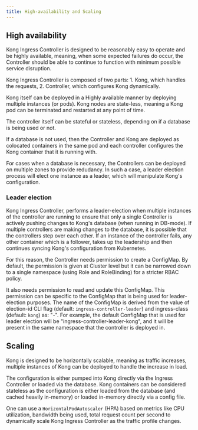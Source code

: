 ```yaml
---
title: High-availability and Scaling
---
```


## High availability

Kong Ingress Controller is designed to be reasonably easy to operate and
be highly available, meaning, when some expected failures do occur, the
Controller should be able to continue to function with minimum possible
service disruption.

Kong Ingress Controller is composed of two parts: 1. Kong, which handles
the requests, 2. Controller, which configures Kong dynamically.

Kong itself can be deployed in a Highly available manner by deploying
multiple instances (or pods). Kong nodes are state-less, meaning a Kong pod
can be terminated and restarted at any point of time.

The controller itself can be stateful or stateless, depending on if a database
is being used or not.

If a database is not used, then the Controller and Kong are deployed as
colocated containers in the same pod and each controller configures the Kong
container that it is running with.

For cases when a database is necessary, the Controllers can be deployed
on multiple zones to provide redudancy. In such a case, a leader election
process will elect one instance as a leader, which will manipulate Kong's
configuration.

### Leader election

Kong Ingress Controller, performs a leader-election when multiple
instances of the controller are running to ensure that only a single Controller
is actively pushing changes to Kong's database (when running in DB-mode).
If multiple controllers are making changes to the database, it is possible that
the controllers step over each other.
If an instance of the controller fails, any other container which is a follower,
takes up the leadership and then continues syncing Kong's configuration from
Kubernetes.

For this reason, the Controller needs permission to create a ConfigMap.
By default, the permission is given at Cluster level but it can be narrowed
down to a single namespace (using Role and RoleBinding) for a stricter RBAC
policy.

It also needs permission to read and update this ConfigMap.
This permission can be specific to the ConfigMap that is being used
for leader-election purposes.
The name of the ConfigMap is derived from the value of election-id CLI flag
(default: `ingress-controller-leader`) and
ingress-class (default: `kong`) as: "<election-id>-<ingress-class>".
For example, the default ConfigMap that is used for leader election will
be "ingress-controller-leader-kong", and it will be present in the same
namespace that the controller is deployed in.

## Scaling

Kong is designed to be horizontally scalable, meaning as traffic increases,
multiple instances of Kong can be deployed to handle the increase in load.

The configuration is either pumped into Kong directly via the Ingress
Controller or loaded via the database. Kong containers can be considered
stateless as the configuration is either loaded from the database (and
cached heavily in-memory) or loaded in-memory directly via a config file.

One can use a `HorizontalPodAutoscaler` (HPA) based on metrics
like CPU utilization, bandwidth being used, total request count per second
to dynamically scale Kong Ingress Controller as the traffic profile changes.
